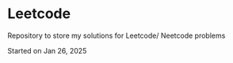 # Leetcode
Repository to store my solutions for Leetcode/ Neetcode problems

Started on Jan 26, 2025       